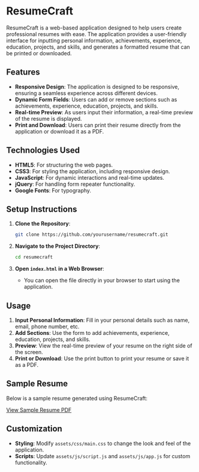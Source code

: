 # ResumeCraft

ResumeCraft is a web-based application designed to help users create professional resumes with ease. The application provides a user-friendly interface for inputting personal information, achievements, experience, education, projects, and skills, and generates a formatted resume that can be printed or downloaded.

## Features

- **Responsive Design**: The application is designed to be responsive, ensuring a seamless experience across different devices.
- **Dynamic Form Fields**: Users can add or remove sections such as achievements, experience, education, projects, and skills.
- **Real-time Preview**: As users input their information, a real-time preview of the resume is displayed.
- **Print and Download**: Users can print their resume directly from the application or download it as a PDF.

## Technologies Used

- **HTML5**: For structuring the web pages.
- **CSS3**: For styling the application, including responsive design.
- **JavaScript**: For dynamic interactions and real-time updates.
- **jQuery**: For handling form repeater functionality.
- **Google Fonts**: For typography.

## Setup Instructions

1. **Clone the Repository**: 
   ```bash
   git clone https://github.com/yourusername/resumecraft.git
   ```

2. **Navigate to the Project Directory**:
   ```bash
   cd resumecraft
   ```

3. **Open `index.html` in a Web Browser**:
   - You can open the file directly in your browser to start using the application.

## Usage

1. **Input Personal Information**: Fill in your personal details such as name, email, phone number, etc.
2. **Add Sections**: Use the form to add achievements, experience, education, projects, and skills.
3. **Preview**: View the real-time preview of your resume on the right side of the screen.
4. **Print or Download**: Use the print button to print your resume or save it as a PDF.

## Sample Resume

Below is a sample resume generated using ResumeCraft:

[View Sample Resume PDF](https://github.com/yourusername/ResumeCraft/raw/main/assets/images/Sample-Resume.pdf)



## Customization

- **Styling**: Modify `assets/css/main.css` to change the look and feel of the application.
- **Scripts**: Update `assets/js/script.js` and `assets/js/app.js` for custom functionality.

